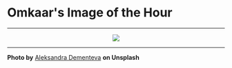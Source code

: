 # Omkaar's Image of the Hour

---

<div align="center">

<a href="https://unsplash.com/photos/modern-kitchen-with-light-wood-cabinets-and-a-dining-table-9zfcMAo6m-o">
  <img src="https://images.unsplash.com/photo-1748183781742-a2473d27a763?crop=entropy&cs=tinysrgb&fit=max&fm=jpg&ixid=M3w3NjA2Nzh8MHwxfHJhbmRvbXx8fHx8fHx8fDE3NDkzMDEyMDB8&ixlib=rb-4.1.0&q=80&w=1080" style="max-width:100%; height:auto;">
</a>



</div>

---

**Photo by** [Aleksandra Dementeva](https://unsplash.com/@alex_photogram) **on Unsplash**
